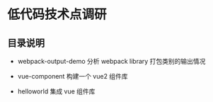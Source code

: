 # 低代码技术点调研

## 目录说明

- webpack-output-demo 分析 webpack library 打包类别的输出情况

- vue-component 构建一个 vue2 组件库

- helloworld 集成 vue 组件库
